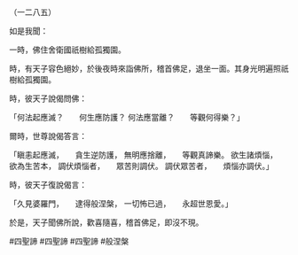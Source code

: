 （一二八五）

如是我聞：

一時，佛住舍衛國祇樹給孤獨園。

時，有天子容色絕妙，於後夜時來詣佛所，稽首佛足，退坐一面。其身光明遍照祇樹給孤獨園。

時，彼天子說偈問佛：

「何法起應滅？　　何生應防護？
何法應當離？　　等觀何得樂？」

爾時，世尊說偈答言：

「瞋恚起應滅，　　貪生逆防護，
無明應捨離，　　等觀真諦樂。
欲生諸煩惱，　　欲為生苦本，
調伏煩惱者，　　眾苦則調伏。
調伏眾苦者，　　煩惱亦調伏。」

時，彼天子復說偈言：

「久見婆羅門，　　逮得般涅槃，
一切怖已過，　　永超世恩愛。」

於是，天子聞佛所說，歡喜隨喜，稽首佛足，即沒不現。



#四聖諦
#四聖諦
#四聖諦
#般涅槃
